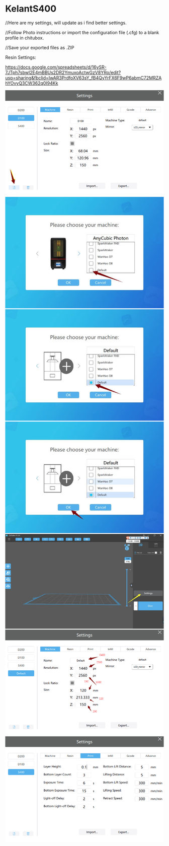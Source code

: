# KelantS400
//Here are my settings, will update as i find better settings.

//Follow Photo instructions or import the configuration file (.cfg) to a blank profile in chitubox. 

//Save your exported files as .ZIP



Resin Settings:


https://docs.google.com/spreadsheets/d/16ySR-7JTph7sbwI2E4mBBUs2DR2YmuxoActwGzV8YRo/edit?usp=sharing&fbclid=IwAR3PrdfoXV63sY_fB4QyYrFX6F9wP6abmC72MRZAhYOvyQ3CW362q0I94Kk

<img src="https://github.com/loneacoustic/kelants400/blob/master/1.png" />

<img src="https://github.com/loneacoustic/kelants400/blob/master/2.png" />

<img src="https://github.com/loneacoustic/kelants400/blob/master/3.png" />

<img src="https://github.com/loneacoustic/kelants400/blob/master/4.png" />

<img src="https://github.com/loneacoustic/kelants400/blob/master/5.png" />

<img src="https://github.com/loneacoustic/kelants400/blob/master/6.png" />

<img src="https://github.com/loneacoustic/kelants400/blob/master/7.png" />

